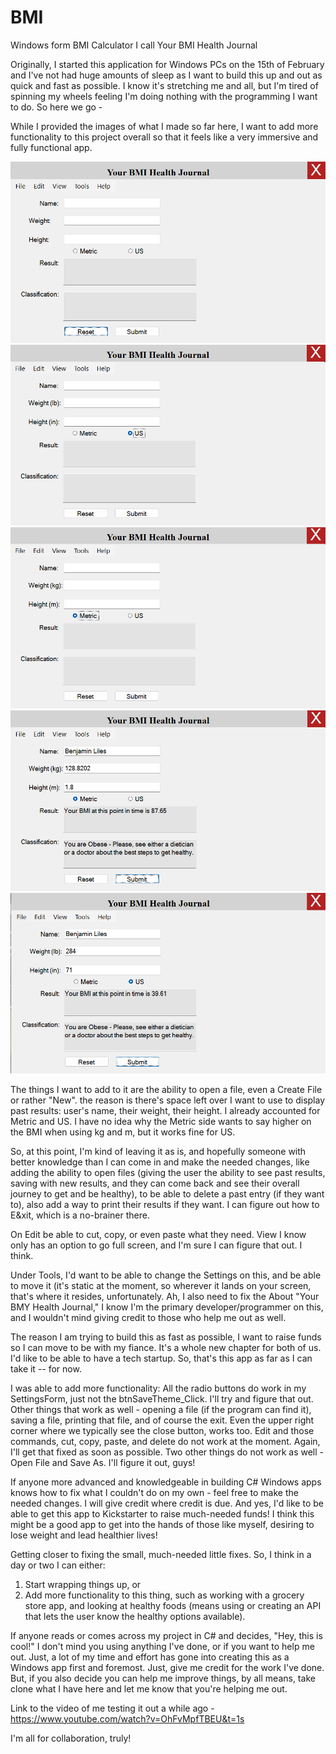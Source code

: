 # BMI

Windows form BMI Calculator I call Your BMI Health Journal

Originally, I started this application for Windows PCs on the 15th of February and I've not had huge amounts of sleep as I want to build this up and out as quick and fast as possible.
I know it's stretching me and all, but I'm tired of spinning my wheels feeling I'm doing nothing with the programming I want to do. So here we go - 

While I provided the images of what I made so far here, I want to add more functionality to this project overall so that it feels like a very immersive and fully functional app.

<img src="https://github.com/benhli40/BMI/blob/main/yourbmihealthjournal-1.png" >

<img src="https://github.com/benhli40/BMI/blob/main/yourbmihealthjournal-2.png" >

<img src="https://github.com/benhli40/BMI/blob/main/yourbmihealthjournal-3.png" >

<img src="https://github.com/benhli40/BMI/blob/main/yourbmihealthjournal-4.png" >

<img src="https://github.com/benhli40/BMI/blob/main/yourbmihealthjournal-5.png" >

The things I want to add to it are the ability to open a file, even a Create File or rather "New". the reason is there's space left over I want to use to display past results: user's name, their weight, their height. I already accounted for Metric and US. I have no idea why the Metric side wants to say higher on the BMI when using kg and m, but it works fine for US. 

So, at this point, I'm kind of leaving it as is, and hopefully someone with better knowledge than I can come in and make the needed changes, like adding the ability to open files (giving the user the ability to see past results, saving with new results, and they can come back and see their overall journey to get and be healthy), to be able to delete a past entry (if they want to), also add a way to print their results if they want. I can figure out how to E&xit, which is a no-brainer there. 

On Edit be able to cut, copy, or even paste what they need. View I know only has an option to go full screen, and I'm sure I can figure that out. I think. 

Under Tools, I'd want to be able to change the Settings on this, and be able to move it (it's static at the moment, so wherever it lands on your screen, that's where it resides, unfortunately. Ah, I also need to fix the About "Your BMY Health Journal," I know I'm the primary developer/programmer on this, and I wouldn't mind giving credit to those who help me out as well.

The reason I am trying to build this as fast as possible, I want to raise funds so I can move to be with my fiance. It's a whole new chapter for both of us. I'd like to be able to have a tech startup. So, that's this app as far as I can take it -- for now.

I was able to add more functionality: All the radio buttons do work in my SettingsForm, just not the btnSaveTheme_Click. I'll try and figure that out. 
Other things that work as well - opening a file (if the program can find it), saving a file, printing that file, and of course the exit. Even the upper 
right corner where we typically see the close button, works too. Edit and those commands, cut, copy, paste, and delete do not work at the moment. 
Again, I'll get that fixed as soon as possible. Two other things do not work as well - Open File and Save As. I'll figure it out, guys!

If anyone more advanced and knowledgeable in building C# Windows apps knows how to fix what I couldn't do on my own - feel free to make the needed changes.
I will give credit where credit is due. And yes, I'd like to be able to get this app to Kickstarter to raise much-needed funds! I think this might be a 
good app to get into the hands of those like myself, desiring to lose weight and lead healthier lives!

Getting closer to fixing the small, much-needed little fixes. So, I think in a day or two I can either:
1. Start wrapping things up, or
2. Add more functionality to this thing, such as working with a grocery store app, and looking at healthy foods (means using or creating an API that lets the user know the healthy options available).

If anyone reads or comes across my project in C# and decides, "Hey, this is cool!" I don't mind you using anything I've done, or if you want to help me out.
Just, a lot of my time and effort has gone into creating this as a Windows app first and foremost. Just, give me credit for the work I've done.
But, if you also decide you can help me improve things, by all means, take clone what I have here and let me know that you're helping me out. 

Link to the video of me testing it out a while ago - https://www.youtube.com/watch?v=OhFvMpfTBEU&t=1s

I'm all for collaboration, truly!
